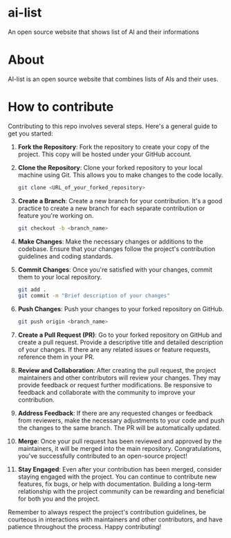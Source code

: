 # ai-list
An open source website that shows list of AI and their informations

# About
AI-list is an open source website that combines lists of AIs and their uses.

# How to contribute

Contributing to this repo involves several steps. Here's a general guide to get you started:

1. **Fork the Repository**: Fork the repository to create your copy of the project. This copy will be hosted under your GitHub account.

2. **Clone the Repository**: Clone your forked repository to your local machine using Git. This allows you to make changes to the code locally.

   ```bash
   git clone <URL_of_your_forked_repository>
   ```

4. **Create a Branch**: Create a new branch for your contribution. It's a good practice to create a new branch for each separate contribution or feature you're working on.

   ```bash
   git checkout -b <branch_name>
   ```

5. **Make Changes**: Make the necessary changes or additions to the codebase. Ensure that your changes follow the project's contribution guidelines and coding standards.

6. **Commit Changes**: Once you're satisfied with your changes, commit them to your local repository.

   ```bash
   git add .
   git commit -m "Brief description of your changes"
   ```

7. **Push Changes**: Push your changes to your forked repository on GitHub.

   ```bash
   git push origin <branch_name>
   ```

8. **Create a Pull Request (PR)**: Go to your forked repository on GitHub and create a pull request. Provide a descriptive title and detailed description of your changes. If there are any related issues or feature requests, reference them in your PR.

9. **Review and Collaboration**: After creating the pull request, the project maintainers and other contributors will review your changes. They may provide feedback or request further modifications. Be responsive to feedback and collaborate with the community to improve your contribution.

10. **Address Feedback**: If there are any requested changes or feedback from reviewers, make the necessary adjustments to your code and push the changes to the same branch. The PR will be automatically updated.

11. **Merge**: Once your pull request has been reviewed and approved by the maintainers, it will be merged into the main repository. Congratulations, you've successfully contributed to an open-source project!

12. **Stay Engaged**: Even after your contribution has been merged, consider staying engaged with the project. You can continue to contribute new features, fix bugs, or help with documentation. Building a long-term relationship with the project community can be rewarding and beneficial for both you and the project.

Remember to always respect the project's contribution guidelines, be courteous in interactions with maintainers and other contributors, and have patience throughout the process. Happy contributing!
